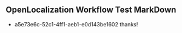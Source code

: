 ## OpenLocalization Workflow Test MarkDown
* a5e73e6c-52c1-4ff1-aeb1-e0d143be1602 thanks!

<!--HONumber=Aug16_HO5-->


